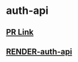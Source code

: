 # auth-api

## [PR Link](https://github.com/AlaEmadIbrahim/auth-api/pull/1)

## [RENDER-auth-api](https://auth-api-axy7.onrender.com)
